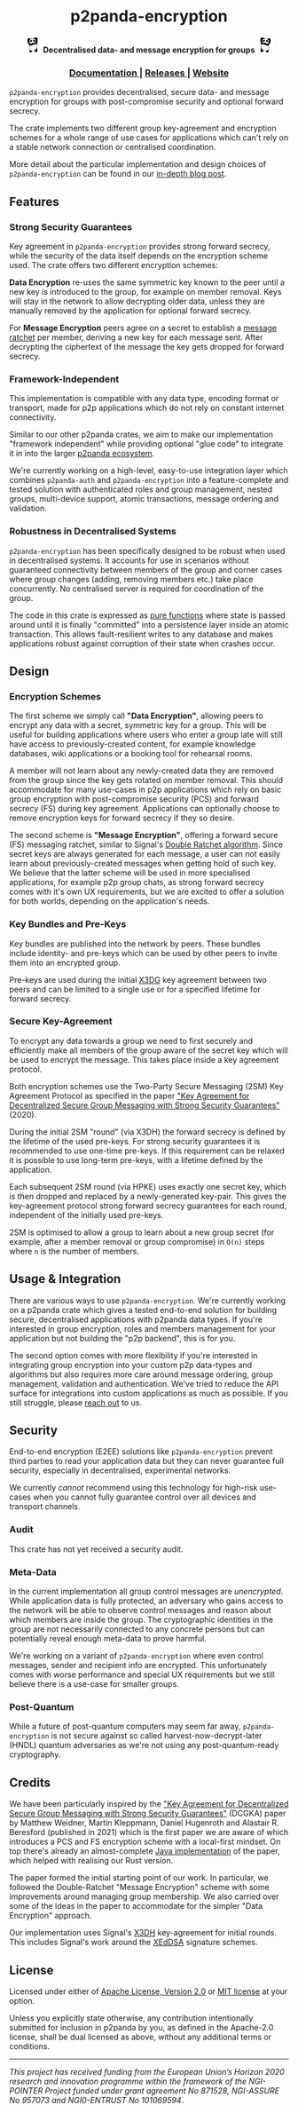 <h1 align="center">p2panda-encryption</h1>

<div align="center">
  <img src="https://raw.githubusercontent.com/p2panda/.github/main/assets/panda-left.gif" width="auto" height="30px">
  <strong>Decentralised data- and message encryption for groups</strong>
  <img src="https://raw.githubusercontent.com/p2panda/.github/main/assets/panda-right.gif" width="auto" height="30px">
</div>

<div align="center">
  <h3>
    <a href="https://docs.rs/p2panda-encryption">
      Documentation
    </a>
    <span> | </span>
    <a href="https://github.com/p2panda/p2panda/releases">
      Releases
    </a>
    <span> | </span>
    <a href="https://p2panda.org">
      Website
    </a>
  </h3>
</div>

`p2panda-encryption` provides decentralised, secure data- and message encryption for groups with post-compromise security and optional forward secrecy.

The crate implements two different group key-agreement and encryption schemes for a whole range of use cases for applications which can't rely on a stable network connection or centralised coordination.

More detail about the particular implementation and design choices of `p2panda-encryption` can be found in our [in-depth blog post](https://p2panda.org/2025/02/24/group-encryption.html).

## Features

### Strong Security Guarantees

Key agreement in `p2panda-encryption` provides strong forward secrecy, while the security of the data itself depends on the encryption scheme used. The crate offers two different encryption schemes:

**Data Encryption** re-uses the same symmetric key known to the peer until a new key is introduced to the group, for example on member removal. Keys will stay in the network to allow decrypting older data, unless they are manually removed by the application for optional forward secrecy.

For **Message Encryption** peers agree on a secret to establish a [message ratchet](https://en.wikipedia.org/wiki/Double_Ratchet_Algorithm) per member, deriving a new key for each message sent. After decrypting the ciphertext of the message the key gets dropped for forward secrecy.

### Framework-Independent

This implementation is compatible with any data type, encoding format or transport, made for p2p applications which do not rely on constant internet connectivity.

Similar to our other p2panda crates, we aim to make our implementation "framework independent" while providing optional "glue code" to integrate it in into the larger [p2panda ecosystem](https://p2panda.org).

We're currently working on a high-level, easy-to-use integration layer which combines `p2panda-auth` and `p2panda-encryption` into a feature-complete and tested solution with authenticated roles and group management, nested groups, multi-device support, atomic transactions, message ordering and validation.

### Robustness in Decentralised Systems

`p2panda-encryption` has been specifically designed to be robust when used in decentralised systems. It accounts for use in scenarios without guaranteed connectivity between members of the group and corner cases where group changes (adding, removing members etc.) take place concurrently. No centralised server is required for coordination of the group.

The code in this crate is expressed as [pure functions](https://en.wikipedia.org/wiki/Pure_function) where state is passed around until it is finally "committed" into a persistence layer inside an atomic transaction. This allows fault-resilient writes to any database and makes applications robust against corruption of their state when crashes occur.

## Design

### Encryption Schemes

The first scheme we simply call **"Data Encryption"**, allowing peers to encrypt any data with a secret, symmetric key for a group. This will be useful for building applications where users who enter a group late will still have access to previously-created content, for example knowledge databases, wiki applications or a booking tool for rehearsal rooms.

A member will not learn about any newly-created data they are removed from the group since the key gets rotated on member removal. This should accommodate for many use-cases in p2p applications which rely on basic group encryption with post-compromise security (PCS) and forward secrecy (FS) during key agreement. Applications can optionally choose to remove encryption keys for forward secrecy if they so desire.

The second scheme is **"Message Encryption"**, offering a forward secure (FS) messaging ratchet, similar to Signal's [Double Ratchet algorithm](https://en.wikipedia.org/wiki/Double_Ratchet_Algorithm). Since secret keys are always generated for each message, a user can not easily learn about previously-created messages when getting hold of such key. We believe that the latter scheme will be used in more specialised applications, for example p2p group chats, as strong forward secrecy comes with it's own UX requirements, but we are excited to offer a solution for both worlds, depending on the application's needs.

### Key Bundles and Pre-Keys

Key bundles are published into the network by peers. These bundles include identity- and pre-keys which can be used by other peers to invite them into an encrypted group.

Pre-keys are used during the initial [X3DG](https://signal.org/docs/specifications/x3dh/) key agreement between two peers and can be limited to a single use or for a specified lifetime for forward secrecy.

### Secure Key-Agreement

To encrypt any data towards a group we need to first securely and efficiently make all members of the group aware of the secret key which will be used to encrypt the message. This takes place inside a key agreement protocol.

Both encryption schemes use the Two-Party Secure Messaging (2SM) Key Agreement Protocol as specified in the paper ["Key Agreement for Decentralized Secure Group Messaging with Strong Security Guarantees"](https://eprint.iacr.org/2020/1281.pdf>) (2020).

During the initial 2SM "round" (via X3DH) the forward secrecy is defined by the lifetime of the used pre-keys. For strong security guarantees it is recommended to use one-time pre-keys. If this requirement can be relaxed it is possible to use long-term pre-keys, with a lifetime defined by the application.

Each subsequent 2SM round (via HPKE) uses exactly one secret key, which is then dropped and replaced by a newly-generated key-pair. This gives the key-agreement protocol strong forward secrecy guarantees for each round, independent of the initially used pre-keys.

2SM is optimised to allow a group to learn about a new group secret (for example, after a member removal or group compromise) in `O(n)` steps where `n` is the number of members.

## Usage & Integration

There are various ways to use `p2panda-encryption`. We're currently working on a p2panda crate which gives a tested end-to-end solution for building secure, decentralised applications with p2panda data types. If you're interested in group encryption, roles and members management for your application but not building the "p2p backend", this is for you.

The second option comes with more flexibility if you're interested in integrating group encryption into your custom p2p data-types and algorithms but also requires more care around message ordering, group management, validation and authentication. We've tried to reduce the API surface for integrations into custom applications as much as possible. If you still struggle, please [reach out](https://p2panda.org/#contact) to us.

## Security

End-to-end encryption (E2EE) solutions like `p2panda-encryption` prevent third parties to read your application data but they can never guarantee full security, especially in decentralised, experimental networks.

We currently _cannot_ recommend using this technology for high-risk use-cases when you cannot fully guarantee control over all devices and transport channels.

### Audit

This crate has not yet received a security audit.

### Meta-Data

In the current implementation all group control messages are _unencrypted_. While application data is fully protected, an adversary who gains access to the network will be able to observe control messages and reason about which members are inside the group. The cryptographic identities in the group are not necessarily connected to any concrete persons but can potentially reveal enough meta-data to prove harmful.

We're working on a variant of `p2panda-encryption` where even control messages, sender and recipient info are encrypted. This unfortunately comes with worse performance and special UX requirements but we still believe there is a use-case for smaller groups.

### Post-Quantum

While a future of post-quantum computers may seem far away, `p2panda-encryption` is not secure against so called harvest-now-decrypt-later (HNDL) quantum adversaries as we're not using any post-quantum-ready cryptography.

## Credits

We have been particularly inspired by the ["Key Agreement for Decentralized Secure Group Messaging with Strong Security Guarantees"](https://eprint.iacr.org/2020/1281.pdf) (DCGKA) paper by Matthew Weidner, Martin Kleppmann, Daniel Hugenroth and Alastair R. Beresford (published in 2021) which is the first paper we are aware of which introduces a PCS and FS encryption scheme with a local-first mindset. On top there's already an almost-complete [Java implementation](https://github.com/trvedata/key-agreement) of the paper, which helped with realising our Rust version.

The paper formed the initial starting point of our work. In particular, we followed the Double-Ratchet "Message Encryption" scheme with some improvements around managing group membership. We also carried over some of the ideas in the paper to accommodate for the simpler "Data Encryption" approach.

Our implementation uses Signal's [X3DH](https://signal.org/docs/specifications/x3dh) key-agreement for initial rounds. This includes Signal's work around the [XEdDSA](https://signal.org/docs/specifications/xeddsa) signature schemes.

## License

Licensed under either of [Apache License, Version 2.0] or [MIT license] at your option.

Unless you explicitly state otherwise, any contribution intentionally submitted for inclusion in
p2panda by you, as defined in the Apache-2.0 license, shall be dual licensed as above, without any
additional terms or conditions.

[Apache License, Version 2.0]: https://github.com/p2panda/p2panda/blob/main/LICENSES/Apache-2.0.txt
[MIT license]: https://github.com/p2panda/p2panda/blob/main/LICENSES/MIT.txt

---

*This project has received funding from the European Union’s Horizon 2020
research and innovation programme within the framework of the NGI-POINTER
Project funded under grant agreement No 871528, NGI-ASSURE No 957073 and
NGI0-ENTRUST No 101069594*.
